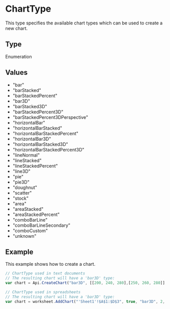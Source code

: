 # ChartType

This type specifies the available chart types which can be used to create a new chart.

## Type

Enumeration

## Values

- "bar"
- "barStacked"
- "barStackedPercent"
- "bar3D"
- "barStacked3D"
- "barStackedPercent3D"
- "barStackedPercent3DPerspective"
- "horizontalBar"
- "horizontalBarStacked"
- "horizontalBarStackedPercent"
- "horizontalBar3D"
- "horizontalBarStacked3D"
- "horizontalBarStackedPercent3D"
- "lineNormal"
- "lineStacked"
- "lineStackedPercent"
- "line3D"
- "pie"
- "pie3D"
- "doughnut"
- "scatter"
- "stock"
- "area"
- "areaStacked"
- "areaStackedPercent"
- "comboBarLine"
- "comboBarLineSecondary"
- "comboCustom"
- "unknown"


## Example

This example shows how to create a chart.

```javascript
// ChartType used in text documents
// The resulting chart will have a 'bar3D' type:
var chart = Api.CreateChart("bar3D", [[200, 240, 280],[250, 260, 280]], ["Projected Revenue", "Estimated Costs"], [2014, 2015, 2016], 4051300, 2347595, 24);

// ChartType used in spreadsheets
// The resulting chart will have a 'bar3D' type:
var chart = worksheet.AddChart("'Sheet1'!$A$1:$D$3", true, "bar3D", 2, 100 * 36000, 70 * 36000, 0, 2 * 36000, 7, 3 * 36000);
```
